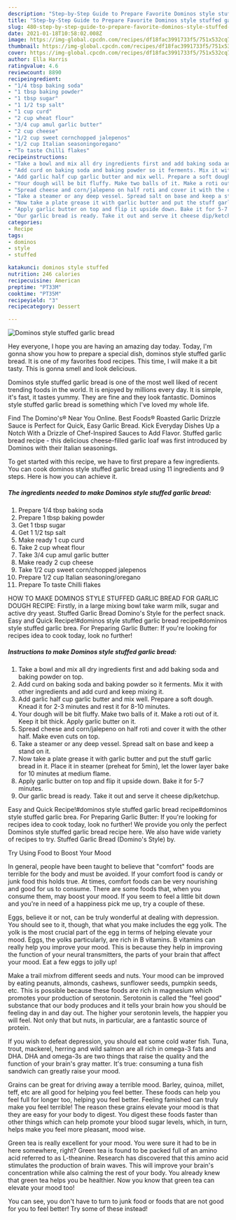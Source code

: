 ```yaml
---
description: "Step-by-Step Guide to Prepare Favorite Dominos style stuffed garlic bread"
title: "Step-by-Step Guide to Prepare Favorite Dominos style stuffed garlic bread"
slug: 480-step-by-step-guide-to-prepare-favorite-dominos-style-stuffed-garlic-bread
date: 2021-01-18T10:58:02.008Z
image: https://img-global.cpcdn.com/recipes/df18fac3991733f5/751x532cq70/dominos-style-stuffed-garlic-bread-recipe-main-photo.jpg
thumbnail: https://img-global.cpcdn.com/recipes/df18fac3991733f5/751x532cq70/dominos-style-stuffed-garlic-bread-recipe-main-photo.jpg
cover: https://img-global.cpcdn.com/recipes/df18fac3991733f5/751x532cq70/dominos-style-stuffed-garlic-bread-recipe-main-photo.jpg
author: Ella Harris
ratingvalue: 4.6
reviewcount: 8890
recipeingredient:
- "1/4 tbsp baking soda"
- "1 tbsp baking powder"
- "1 tbsp sugar"
- "1 1/2 tsp salt"
- "1 cup curd"
- "2 cup wheat flour"
- "3/4 cup amul garlic butter"
- "2 cup cheese"
- "1/2 cup sweet cornchopped jalepenos"
- "1/2 cup Italian seasoningoregano"
- "To taste Chilli flakes"
recipeinstructions:
- "Take a bowl and mix all dry ingredients first and add baking soda and baking powder on top."
- "Add curd on baking soda and baking powder so it ferments. Mix it with other ingredients and add curd and keep mixing it."
- "Add garlic half cup garlic butter and mix well. Prepare a soft dough. Knead it for 2-3 minutes and rest it for 8-10 minutes."
- "Your dough will be bit fluffy. Make two balls of it. Make a roti out of it. Keep it bit thick. Apply garlic butter on it."
- "Spread cheese and corn/jalepeno on half roti and cover it with the other half. Make even cuts on top."
- "Take a steamer or any deep vessel. Spread salt on base and keep a stand on it."
- "Now take a plate grease it with garlic butter and put the stuff garlic bread in it. Place it in steamer (preheat for 5min), let the lower layer bake for 10 minutes at medium flame."
- "Apply garlic butter on top and flip it upside down. Bake it for 5-7 minutes."
- "Our garlic bread is ready. Take it out and serve it cheese dip/ketchup."
categories:
- Recipe
tags:
- dominos
- style
- stuffed

katakunci: dominos style stuffed 
nutrition: 246 calories
recipecuisine: American
preptime: "PT33M"
cooktime: "PT35M"
recipeyield: "3"
recipecategory: Dessert

---
```



![Dominos style stuffed garlic bread](https://img-global.cpcdn.com/recipes/df18fac3991733f5/751x532cq70/dominos-style-stuffed-garlic-bread-recipe-main-photo.jpg)

Hey everyone, I hope you are having an amazing day today. Today, I'm gonna show you how to prepare a special dish, dominos style stuffed garlic bread. It is one of my favorites food recipes. This time, I will make it a bit tasty. This is gonna smell and look delicious.

Dominos style stuffed garlic bread is one of the most well liked of recent trending foods in the world. It is enjoyed by millions every day. It is simple, it's fast, it tastes yummy. They are fine and they look fantastic. Dominos style stuffed garlic bread is something which I've loved my whole life.

Find The Domino&#39;s® Near You Online. Best Foods® Roasted Garlic Drizzle Sauce is Perfect for Quick, Easy Garlic Bread. Kick Everyday Dishes Up a Notch With a Drizzle of Chef-Inspired Sauces to Add Flavor. Stuffed garlic bread recipe - this delicious cheese-filled garlic loaf was first introduced by Dominos with their Italian seasonings.


To get started with this recipe, we have to first prepare a few ingredients. You can cook dominos style stuffed garlic bread using 11 ingredients and 9 steps. Here is how you can achieve it.

<!--inarticleads1-->

##### The ingredients needed to make Dominos style stuffed garlic bread:

1. Prepare 1/4 tbsp baking soda
1. Prepare 1 tbsp baking powder
1. Get 1 tbsp sugar
1. Get 1 1/2 tsp salt
1. Make ready 1 cup curd
1. Take 2 cup wheat flour
1. Take 3/4 cup amul garlic butter
1. Make ready 2 cup cheese
1. Take 1/2 cup sweet corn/chopped jalepenos
1. Prepare 1/2 cup Italian seasoning/oregano
1. Prepare To taste Chilli flakes


HOW TO MAKE DOMINOS STYLE STUFFED GARLIC BREAD FOR GARLIC DOUGH RECIPE: Firstly, in a large mixing bowl take warm milk, sugar and active dry yeast. Stuffed Garlic Bread Domino&#39;s Style for the perfect snack. Easy and Quick Recipe!#dominos style stuffed garlic bread recipe#dominos style stuffed garlic brea. For Preparing Garlic Butter: If you&#39;re looking for recipes idea to cook today, look no further! 

<!--inarticleads2-->

##### Instructions to make Dominos style stuffed garlic bread:

1. Take a bowl and mix all dry ingredients first and add baking soda and baking powder on top.
1. Add curd on baking soda and baking powder so it ferments. Mix it with other ingredients and add curd and keep mixing it.
1. Add garlic half cup garlic butter and mix well. Prepare a soft dough. Knead it for 2-3 minutes and rest it for 8-10 minutes.
1. Your dough will be bit fluffy. Make two balls of it. Make a roti out of it. Keep it bit thick. Apply garlic butter on it.
1. Spread cheese and corn/jalepeno on half roti and cover it with the other half. Make even cuts on top.
1. Take a steamer or any deep vessel. Spread salt on base and keep a stand on it.
1. Now take a plate grease it with garlic butter and put the stuff garlic bread in it. Place it in steamer (preheat for 5min), let the lower layer bake for 10 minutes at medium flame.
1. Apply garlic butter on top and flip it upside down. Bake it for 5-7 minutes.
1. Our garlic bread is ready. Take it out and serve it cheese dip/ketchup.


Easy and Quick Recipe!#dominos style stuffed garlic bread recipe#dominos style stuffed garlic brea. For Preparing Garlic Butter: If you&#39;re looking for recipes idea to cook today, look no further! We provide you only the perfect Dominos style stuffed garlic bread recipe here. We also have wide variety of recipes to try. Stuffed Garlic Bread (Domino&#39;s Style) by. 

Try Using Food to Boost Your Mood


In general, people have been taught to believe that "comfort" foods are terrible for the body and must be avoided. If your comfort food is candy or junk food this holds true. At times, comfort foods can be very nourishing and good for us to consume. There are some foods that, when you consume them, may boost your mood. If you seem to feel a little bit down and you're in need of a happiness pick me up, try a couple of these.

Eggs, believe it or not, can be truly wonderful at dealing with depression. You should see to it, though, that what you make includes the egg yolk. The yolk is the most crucial part of the egg in terms of helping elevate your mood. Eggs, the yolks particularly, are rich in B vitamins. B vitamins can really help you improve your mood. This is because they help in improving the function of your neural transmitters, the parts of your brain that affect your mood. Eat a few eggs to jolly up!

Make a trail mixfrom different seeds and nuts. Your mood can be improved by eating peanuts, almonds, cashews, sunflower seeds, pumpkin seeds, etc. This is possible because these foods are rich in magnesium which promotes your production of serotonin. Serotonin is called the "feel good" substance that our body produces and it tells your brain how you should be feeling day in and day out. The higher your serotonin levels, the happier you will feel. Not only that but nuts, in particular, are a fantastic source of protein.

If you wish to defeat depression, you should eat some cold water fish. Tuna, trout, mackerel, herring and wild salmon are all rich in omega-3 fats and DHA. DHA and omega-3s are two things that raise the quality and the function of your brain's gray matter. It's true: consuming a tuna fish sandwich can greatly raise your mood. 

Grains can be great for driving away a terrible mood. Barley, quinoa, millet, teff, etc are all good for helping you feel better. These foods can help you feel full for longer too, helping you feel better. Feeling famished can truly make you feel terrible! The reason these grains elevate your mood is that they are easy for your body to digest. You digest these foods faster than other things which can help promote your blood sugar levels, which, in turn, helps make you feel more pleasant, mood wise.

Green tea is really excellent for your mood. You were sure it had to be in here somewhere, right? Green tea is found to be packed full of an amino acid referred to as L-theanine. Research has discovered that this amino acid stimulates the production of brain waves. This will improve your brain's concentration while also calming the rest of your body. You already knew that green tea helps you be healthier. Now you know that green tea can elevate your mood too!

You can see, you don't have to turn to junk food or foods that are not good for you to feel better! Try some of these instead!

